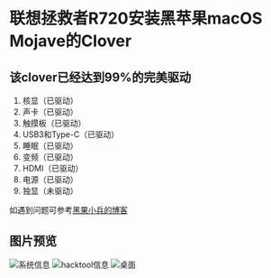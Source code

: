 # 联想拯救者R720安装黑苹果macOS Mojave的Clover

## 该clover已经达到99%的完美驱动
1. 核显（已驱动）
2. 声卡（已驱动）
3. 触摸板（已驱动）
4. USB3和Type-C（已驱动）
5. 睡眠（已驱动）
6. 变频（已驱动）
7. HDMI（已驱动）
8. 电源（已驱动）
9. 独显（未驱动）

如遇到问题可参考[黑果小兵的博客](https://blog.daliansky.net/)

## 图片预览
![系统信息](https://github.com/KangJinChen/Hackintosh-Lenovo-R720/blob/master/photo/systemInfo.jpg)
![hacktool信息](https://github.com/KangJinChen/Hackintosh-Lenovo-R720/blob/master/photo/hacktool.jpg)
![桌面](https://github.com/KangJinChen/Hackintosh-Lenovo-R720/blob/master/photo/desktop.jpg)

